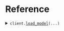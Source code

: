 # Reference
<details><summary><code>client.<a href="src/amniscient/client.py">load_model</a>(...)</code></summary>
<dl>
<dd>

#### 📝 Description

<dl>
<dd>

<dl>
<dd>

Initializes a model for inference. This endpoint must be called before running any detections.
</dd>
</dl>
</dd>
</dl>

#### 🔌 Usage

<dl>
<dd>

<dl>
<dd>

```python
from amniscient import AmniscientApi

client = AmniscientApi(
    api_key="YOUR_API_KEY",
)
client.load_model(
    model_id="model_id",
    organization_id="organization_id",
)

```
</dd>
</dl>
</dd>
</dl>

#### ⚙️ Parameters

<dl>
<dd>

<dl>
<dd>

**model_id:** `str` — The model ID of an active and trained AI model within your organization
    
</dd>
</dl>

<dl>
<dd>

**organization_id:** `str` — Your organization identifier
    
</dd>
</dl>

<dl>
<dd>

**request_options:** `typing.Optional[RequestOptions]` — Request-specific configuration.
    
</dd>
</dl>
</dd>
</dl>


</dd>
</dl>
</details>

